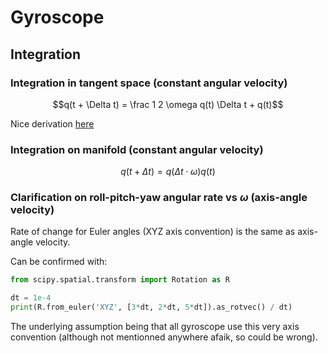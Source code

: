 Gyroscope
=========


Integration
-----------

    
### Integration in tangent space (constant angular velocity)

$$q(t + \Delta t) = \frac 1 2 \omega q(t) \Delta t + q(t)$$

Nice derivation [here](https://fgiesen.wordpress.com/2012/08/24/quaternion-differentiation/)

### Integration on manifold (constant angular velocity)

$$q(t + \Delta t) = q(\Delta t \cdot \omega) q(t)$$

### Clarification on roll-pitch-yaw angular rate vs $\omega$ (axis-angle velocity)

Rate of change for Euler angles (XYZ axis convention) is the same as axis-angle velocity.

Can be confirmed with:

```python
from scipy.spatial.transform import Rotation as R

dt = 1e-4
print(R.from_euler('XYZ', [3*dt, 2*dt, 5*dt]).as_rotvec() / dt)
```

The underlying assumption being that all gyroscope use this very axis convention (although not mentionned anywhere afaik, so could be wrong).
